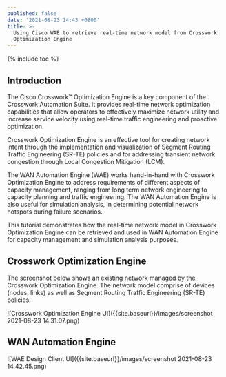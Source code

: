 ```yaml
---
published: false
date: '2021-08-23 14:43 +0800'
title: >-
  Using Cisco WAE to retrieve real-time network model from Crosswork
  Optimization Engine
---
```

{% include toc %}

## Introduction

The Cisco Crosswork™ Optimization Engine is a key component of the Crosswork Automation Suite. It 
provides real-time network optimization capabilities that allow operators to effectively maximize network utility and increase service velocity using real-time traffic engineering and proactive optimization.

Crosswork Optimization Engine is an effective tool for creating network intent through the implementation and visualization of Segment Routing Traffic Engineering (SR-TE) policies and for addressing transient network congestion through Local Congestion Mitigation (LCM). 

The WAN Automation Engine (WAE) works hand-in-hand with Crosswork Optimization Engine to address  requirements of different aspects of capacity management, ranging from long term network engineering to capacity planning and traffic engineering. The WAN Automation Engine is also useful for simulation analysis, in determining potential network hotspots during failure scenarios. 

This tutorial demonstrates how the real-time network model in Crosswork Optimization Engine can be retrieved and used in WAN Automation Engine for capacity management and simulation analysis purposes.

## Crosswork Optimization Engine

The screenshot below shows an existing network managed by the Crosswork Optimization Engine. The network model comprise of devices (nodes, links) as well as Segment Routing Traffic Engineering (SR-TE) policies.

![Crosswork Optimization Engine UI]({{site.baseurl}}/images/screenshot 2021-08-23 14.31.07.png)





## WAN Automation Engine

![WAE Design Client UI]({{site.baseurl}}/images/screenshot 2021-08-23 14.42.45.png)




